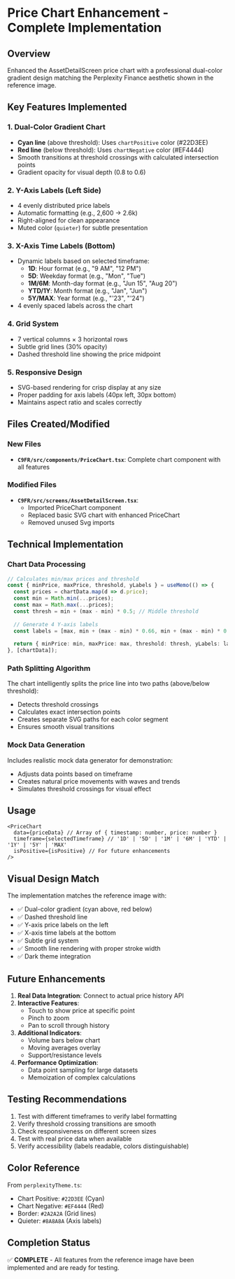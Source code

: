 # Price Chart Enhancement - Complete Implementation

## Overview
Enhanced the AssetDetailScreen price chart with a professional dual-color gradient design matching the Perplexity Finance aesthetic shown in the reference image.

## Key Features Implemented

### 1. Dual-Color Gradient Chart
- **Cyan line** (above threshold): Uses `chartPositive` color (#22D3EE)
- **Red line** (below threshold): Uses `chartNegative` color (#EF4444)
- Smooth transitions at threshold crossings with calculated intersection points
- Gradient opacity for visual depth (0.8 to 0.6)

### 2. Y-Axis Labels (Left Side)
- 4 evenly distributed price labels
- Automatic formatting (e.g., 2,600 → 2.6k)
- Right-aligned for clean appearance
- Muted color (`quieter`) for subtle presentation

### 3. X-Axis Time Labels (Bottom)
- Dynamic labels based on selected timeframe:
  - **1D**: Hour format (e.g., "9 AM", "12 PM")
  - **5D**: Weekday format (e.g., "Mon", "Tue")
  - **1M/6M**: Month-day format (e.g., "Jun 15", "Aug 20")
  - **YTD/1Y**: Month format (e.g., "Jan", "Jun")
  - **5Y/MAX**: Year format (e.g., "'23", "'24")
- 4 evenly spaced labels across the chart

### 4. Grid System
- 7 vertical columns × 3 horizontal rows
- Subtle grid lines (30% opacity)
- Dashed threshold line showing the price midpoint

### 5. Responsive Design
- SVG-based rendering for crisp display at any size
- Proper padding for axis labels (40px left, 30px bottom)
- Maintains aspect ratio and scales correctly

## Files Created/Modified

### New Files
- **`C9FR/src/components/PriceChart.tsx`**: Complete chart component with all features

### Modified Files
- **`C9FR/src/screens/AssetDetailScreen.tsx`**: 
  - Imported PriceChart component
  - Replaced basic SVG chart with enhanced PriceChart
  - Removed unused Svg imports

## Technical Implementation

### Chart Data Processing
```typescript
// Calculates min/max prices and threshold
const { minPrice, maxPrice, threshold, yLabels } = useMemo(() => {
  const prices = chartData.map(d => d.price);
  const min = Math.min(...prices);
  const max = Math.max(...prices);
  const thresh = min + (max - min) * 0.5; // Middle threshold
  
  // Generate 4 Y-axis labels
  const labels = [max, min + (max - min) * 0.66, min + (max - min) * 0.33, min];
  
  return { minPrice: min, maxPrice: max, threshold: thresh, yLabels: labels };
}, [chartData]);
```

### Path Splitting Algorithm
The chart intelligently splits the price line into two paths (above/below threshold):
- Detects threshold crossings
- Calculates exact intersection points
- Creates separate SVG paths for each color segment
- Ensures smooth visual transitions

### Mock Data Generation
Includes realistic mock data generator for demonstration:
- Adjusts data points based on timeframe
- Creates natural price movements with waves and trends
- Simulates threshold crossings for visual effect

## Usage

```tsx
<PriceChart
  data={priceData} // Array of { timestamp: number, price: number }
  timeframe={selectedTimeframe} // '1D' | '5D' | '1M' | '6M' | 'YTD' | '1Y' | '5Y' | 'MAX'
  isPositive={isPositive} // For future enhancements
/>
```

## Visual Design Match

The implementation matches the reference image with:
- ✅ Dual-color gradient (cyan above, red below)
- ✅ Dashed threshold line
- ✅ Y-axis price labels on the left
- ✅ X-axis time labels at the bottom
- ✅ Subtle grid system
- ✅ Smooth line rendering with proper stroke width
- ✅ Dark theme integration

## Future Enhancements

1. **Real Data Integration**: Connect to actual price history API
2. **Interactive Features**: 
   - Touch to show price at specific point
   - Pinch to zoom
   - Pan to scroll through history
3. **Additional Indicators**:
   - Volume bars below chart
   - Moving averages overlay
   - Support/resistance levels
4. **Performance Optimization**:
   - Data point sampling for large datasets
   - Memoization of complex calculations

## Testing Recommendations

1. Test with different timeframes to verify label formatting
2. Verify threshold crossing transitions are smooth
3. Check responsiveness on different screen sizes
4. Test with real price data when available
5. Verify accessibility (labels readable, colors distinguishable)

## Color Reference

From `perplexityTheme.ts`:
- Chart Positive: `#22D3EE` (Cyan)
- Chart Negative: `#EF4444` (Red)
- Border: `#2A2A2A` (Grid lines)
- Quieter: `#8A8A8A` (Axis labels)

## Completion Status

✅ **COMPLETE** - All features from the reference image have been implemented and are ready for testing.
